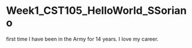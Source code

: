 # Week1_CST105_HelloWorld_SSoriano
first time
I have been in the Army for 14 years.
I love my career.
